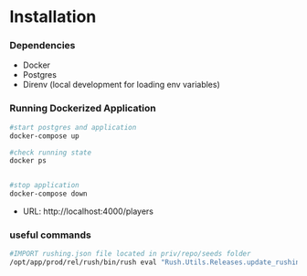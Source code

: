 # Installation


### Dependencies
- Docker 
- Postgres 
- Direnv (local development for loading env variables) 

### Running Dockerized Application

```bash
#start postgres and application
docker-compose up

#check running state 
docker ps 


#stop application
docker-compose down
```
- URL: http://localhost:4000/players
### useful commands

```bash
#IMPORT rushing.json file located in priv/repo/seeds folder 
/opt/app/prod/rel/rush/bin/rush eval "Rush.Utils.Releases.update_rushing()"
```